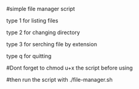 #simple file manager script


type 1 for listing files

type 2 for changing directory

type 3 for serching file by extension


type q for quitting




#Dont forget to chmod u+x the script before using

#then run the script with ./file-manager.sh